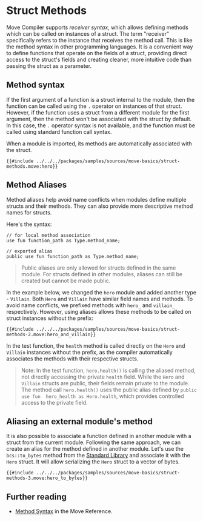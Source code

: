 # Struct Methods

Move Compiler supports _receiver syntax_, which allows defining methods which can be called on
instances of a struct. The term "receiver" specifically refers to the instance that receives the
method call. This is like the method syntax in other programming languages. It is a
convenient way to define functions that operate on the fields of a struct, providing direct access
to the struct's fields and creating cleaner, more intuitive code than passing the struct as a parameter.

## Method syntax

If the first argument of a function is a struct internal to the module, then the function can be
called using the `.` operator on instances of that struct. However, if the function uses a struct from
a different module for the first argument, then the method won't be associated with the struct by default.
In this case, the `.` operator syntax is not available, and the function must be called using standard function
call syntax.

When a module is imported, its methods are automatically associated with the struct.

```move
{{#include ../../../packages/samples/sources/move-basics/struct-methods.move:hero}}
```

## Method Aliases

Method aliases help avoid name conflicts when modules define multiple structs and their methods. 
They can also provide more descriptive method names for structs.

Here's the syntax:

```move
// for local method association
use fun function_path as Type.method_name;

// exported alias
public use fun function_path as Type.method_name;
```

> Public aliases are only allowed for structs defined in the same module. For structs defined in
> other modules, aliases can still be created but cannot be made public.

In the example below, we changed the `hero` module and added another type - `Villain`. Both `Hero`
and `Villain` have similar field names and methods. To avoid name conflicts, we prefixed methods
with `hero_` and `villain_` respectively. However, using aliases allows these methods to be called 
on struct instances without the prefix:

```move
{{#include ../../../packages/samples/sources/move-basics/struct-methods-2.move:hero_and_villain}}
```

In the test function, the `health` method is called directly on the `Hero` and `Villain` instances
without the prefix, as the compiler automatically associates the methods with their respective
structs.

> Note: In the test function, `hero.health()` is calling the aliased method, not directly accessing 
> the private `health` field. While the `Hero` and `Villain` structs are public, their fields remain private 
> to the module. The method call `hero.health()` uses the public alias defined by `public use fun 
> hero_health as Hero.health`, which provides controlled access to the private field.

## Aliasing an external module's method

It is also possible to associate a function defined in another module with a struct from the current
module. Following the same approach, we can create an alias for the method defined in another
module. Let's use the `bcs::to_bytes` method from the [Standard Library](./standard-library.md) and
associate it with the `Hero` struct. It will allow serializing the `Hero` struct to a vector of
bytes.

```move
{{#include ../../../packages/samples/sources/move-basics/struct-methods-3.move:hero_to_bytes}}
```

## Further reading

- [Method Syntax](/reference/method-syntax.html) in the Move Reference.
